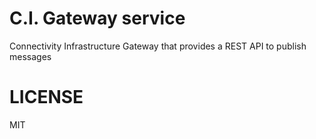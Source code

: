 C.I. Gateway service
========
Connectivity Infrastructure Gateway that provides a REST API to publish messages

# LICENSE
MIT
